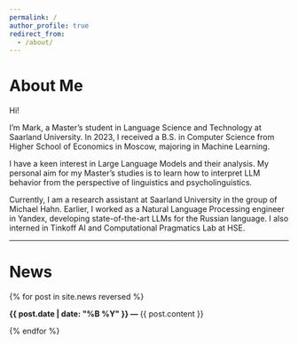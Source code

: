 ```yaml
---
permalink: /
author_profile: true
redirect_from: 
  - /about/
---
```


<div class="about-me">
  <h1>About Me</h1>
  <p>Hi!</p>
  <p>I’m Mark, a Master’s student in Language Science and Technology at Saarland University. In 2023, I received a B.S. in Computer Science from Higher School of Economics in Moscow, majoring in Machine Learning.</p>
  <p>I have a keen interest in Large Language Models and their analysis. My personal aim for my Master’s studies is to learn how to interpret LLM behavior from the perspective of linguistics and psycholinguistics.</p>
  <p>Currently, I am a research assistant at Saarland University in the group of Michael Hahn. Earlier, I worked as a Natural Language Processing engineer in Yandex, developing state-of-the-art LLMs for the Russian language. I also interned in Tinkoff AI and Computational Pragmatics Lab at HSE.</p>
</div>

<hr>

<div class="news-section">
  <h1>News</h1>
  {% for post in site.news reversed %}
    <div class="news-item">
      <p><b>{{ post.date | date: "%B %Y" }} &mdash; </b> {{ post.content }}</p>
    </div>
  {% endfor %}
</div>